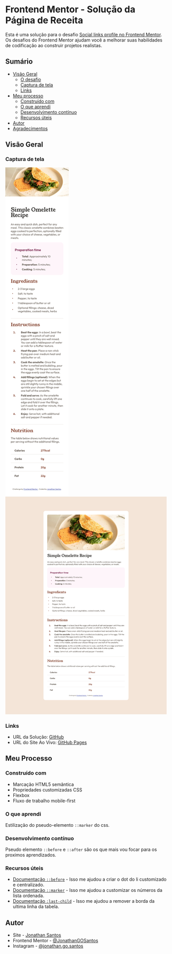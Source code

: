 # Frontend Mentor - Solução da Página de Receita

Esta é uma solução para o desafio [Social links profile no Frontend Mentor](https://www.frontendmentor.io/challenges/social-links-profile-UG32l9m6dQ). Os desafios do Frontend Mentor ajudam você a melhorar suas habilidades de codificação ao construir projetos realistas.

## Sumário

- [Visão Geral](#visão-geral)
  - [O desafio](#o-desafio)
  - [Captura de tela](#captura-de-tela)
  - [Links](#links)
- [Meu processo](#meu-processo)
  - [Construído com](#construído-com)
  - [O que aprendi](#o-que-aprendi)
  - [Desenvolvimento contínuo](#desenvolvimento-contínuo)
  - [Recursos úteis](#recursos-úteis)
- [Autor](#autor)
- [Agradecimentos](#agradecimentos)

## Visão Geral

### Captura de tela

![](./design/mobile.png)
![](./design/desktop.png)

### Links

- URL da Solução: [GitHub](https://github.com/JonathanGOSantos/100daysofcode/tree/master/day2/recipe-page-main)
- URL do Site Ao Vivo: [GitHub Pages](https://jonathangosantos.github.io/100daysofcode/day2/recipe-page-main/)

## Meu Processo

### Construído com

- Marcação HTML5 semântica
- Propriedades customizadas CSS
- Flexbox
- Fluxo de trabalho mobile-first

### O que aprendi

Estilização do pseudo-elemento `::marker` do css.

### Desenvolvimento contínuo

Pseudo elemento `::before` e `::after` são os que mais vou focar para os proximos aprendizados.


### Recursos úteis

- [Documentação `::before`](hhttps://developer.mozilla.org/en-US/docs/Web/CSS/::before) - Isso me ajudou a criar o dot do li customizado e centralizado.
- [Documentação `::marker`](https://developer.mozilla.org/en-US/docs/Web/CSS/::marker) - Isso me ajudou a customizar os números da lista ordenada.
- [Documentação `:last-child`](https://developer.mozilla.org/pt-BR/docs/Web/CSS/:last-child) - Isso me ajudou a remover a borda da ultima linha da tabela.

## Autor

- Site - [Jonathan Santos](https://jonathangosantos.netlify.app/)
- Frontend Mentor - [@JonathanGOSantos](https://www.frontendmentor.io/profile/JonathanGOSantos)
- Instagram - [@jonathan.go.santos](https://www.instagram.com/jonathan.go.santos/)